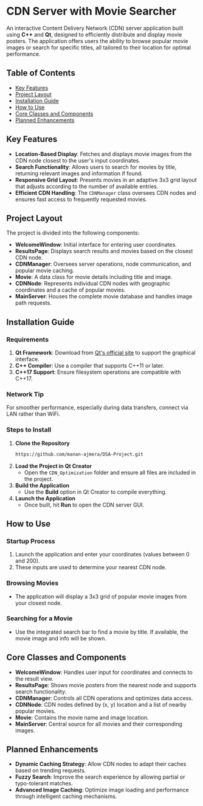 # CDN Server with Movie Searcher

An interactive Content Delivery Network (CDN) server application built using **C++** and **Qt**, designed to efficiently distribute and display movie posters. The application offers users the ability to browse popular movie images or search for specific titles, all tailored to their location for optimal performance.

## Table of Contents
- [Key Features](#key-features)
- [Project Layout](#project-layout)
- [Installation Guide](#installation-guide)
- [How to Use](#how-to-use)
- [Core Classes and Components](#core-classes-and-components)
- [Planned Enhancements](#planned-enhancements)

## Key Features
- **Location-Based Display**: Fetches and displays movie images from the CDN node closest to the user's input coordinates.
- **Search Functionality**: Allows users to search for movies by title, returning relevant images and information if found.
- **Responsive Grid Layout**: Presents movies in an adaptive 3x3 grid layout that adjusts according to the number of available entries.
- **Efficient CDN Handling**: The `CDNManager` class oversees CDN nodes and ensures fast access to frequently requested movies.

## Project Layout
The project is divided into the following components:

- **WelcomeWindow**: Initial interface for entering user coordinates.
- **ResultsPage**: Displays search results and movies based on the closest CDN node.
- **CDNManager**: Oversees server operations, node communication, and popular movie caching.
- **Movie**: A data class for movie details including title and image.
- **CDNNode**: Represents individual CDN nodes with geographic coordinates and a cache of popular movies.
- **MainServer**: Houses the complete movie database and handles image path requests.

## Installation Guide

### Requirements
1. **Qt Framework**: Download from [Qt's official site](https://www.qt.io/download-dev#eval-form) to support the graphical interface.
2. **C++ Compiler**: Use a compiler that supports C++11 or later.
3. **C++17 Support**: Ensure filesystem operations are compatible with C++17.

### Network Tip
For smoother performance, especially during data transfers, connect via LAN rather than WiFi.

### Steps to Install
1. **Clone the Repository**
    ```bash
    https://github.com/manan-ajmera/DSA-Project.git
    ```
2. **Load the Project in Qt Creator**
    - Open the `CDN_Optimization` folder and ensure all files are included in the project.
3. **Build the Application**
    - Use the **Build** option in Qt Creator to compile everything.
4. **Launch the Application**
    - Once built, hit **Run** to open the CDN server GUI.

## How to Use

### Startup Process
1. Launch the application and enter your coordinates (values between 0 and 200).
2. These inputs are used to determine your nearest CDN node.

### Browsing Movies
- The application will display a 3x3 grid of popular movie images from your closest node.

### Searching for a Movie
- Use the integrated search bar to find a movie by title. If available, the movie image and info will be shown.

## Core Classes and Components
- **WelcomeWindow**: Handles user input for coordinates and connects to the result view.
- **ResultsPage**: Shows movie posters from the nearest node and supports search functionality.
- **CDNManager**: Controls all CDN operations and optimizes data access.
- **CDNNode**: CDN nodes defined by (x, y) location and a list of nearby popular movies.
- **Movie**: Contains the movie name and image location.
- **MainServer**: Central source for all movies and their corresponding images.

## Planned Enhancements
- **Dynamic Caching Strategy**: Allow CDN nodes to adapt their caches based on trending requests.
- **Fuzzy Search**: Improve the search experience by allowing partial or typo-tolerant matches.
- **Advanced Image Caching**: Optimize image loading and performance through intelligent caching mechanisms.
